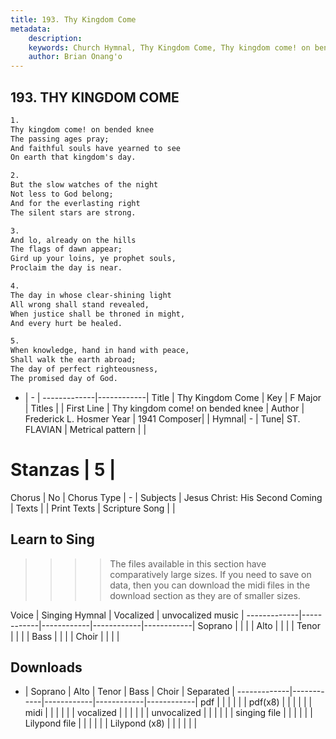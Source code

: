 ```yaml
---
title: 193. Thy Kingdom Come
metadata:
    description: 
    keywords: Church Hymnal, Thy Kingdom Come, Thy kingdom come! on bended knee, 
    author: Brian Onang'o
---
```



## 193. THY KINGDOM COME

```txt
1.
Thy kingdom come! on bended knee 
The passing ages pray; 
And faithful souls have yearned to see 
On earth that kingdom's day. 

2.
But the slow watches of the night 
Not less to God belong; 
And for the everlasting right 
The silent stars are strong. 

3.
And lo, already on the hills 
The flags of dawn appear; 
Gird up your loins, ye prophet souls, 
Proclaim the day is near. 

4.
The day in whose clear-shining light 
All wrong shall stand revealed, 
When justice shall be throned in might, 
And every hurt be healed. 

5.
When knowledge, hand in hand with peace, 
Shall walk the earth abroad; 
The day of perfect righteousness, 
The promised day of God.

```

- |   -  |
-------------|------------|
Title | Thy Kingdom Come |
Key | F Major |
Titles |  |
First Line | Thy kingdom come! on bended knee |
Author | Frederick L. Hosmer
Year | 1941
Composer|  |
Hymnal|  - |
Tune| ST. FLAVIAN |
Metrical pattern | |
# Stanzas | 5 |
Chorus | No |
Chorus Type | - |
Subjects | Jesus Christ: His Second Coming |
Texts |  |
Print Texts | 
Scripture Song |  |
  
## Learn to Sing

>>>> The files available in this section have comparatively large sizes. If you need to save on data, then you can download the midi files in the download section as they are of smaller sizes.

Voice |  Singing Hymnal | Vocalized | unvocalized music |
-------------|------------|------------|------------|------------|
Soprano | | | |
Alto | | | |
Tenor | | | |
Bass | | | |
Choir | | | |

## Downloads

- |  Soprano | Alto | Tenor | Bass | Choir | Separated |
-------------|------------|------------|------------|------------|
pdf | | | | | |
pdf(x8) | | | | | |
midi | | | | | |
vocalized | | | | | |
unvocalized | | | | | |
singing file | | | | | |
Lilypond file | | | | | |
Lilypond (x8) | | | | | |
  